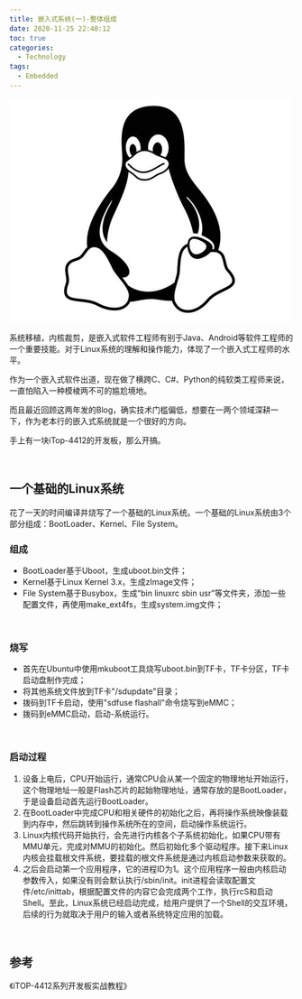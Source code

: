 ```yaml
---
title: 嵌入式系统(一)-整体组成
date: 2020-11-25 22:40:12
toc: true
categories:
  - Technology
tags:
  - Embedded
---
```


![embedded_system_1.jpg](/resources/Cover/embedded_system_1.jpg)

系统移植，内核裁剪，是嵌入式软件工程师有别于Java、Android等软件工程师的一个重要技能。对于Linux系统的理解和操作能力，体现了一个嵌入式工程师的水平。

作为一个嵌入式软件出道，现在做了横跨C、C#、Python的纯软类工程师来说，一直怕陷入一种模棱两不可的尴尬境地。

而且最近回顾这两年发的Blog，确实技术门槛偏低，想要在一两个领域深耕一下，作为老本行的嵌入式系统就是一个很好的方向。

手上有一块iTop-4412的开发板，那么开搞。

<!--more-->

<br/>

## 一个基础的Linux系统

花了一天的时间编译并烧写了一个基础的Linux系统。一个基础的Linux系统由3个部分组成：BootLoader、Kernel、File System。

### 组成

* BootLoader基于Uboot，生成uboot.bin文件；
* Kernel基于Linux Kernel 3.x，生成zImage文件；
* File System基于Busybox，生成“bin linuxrc sbin usr”等文件夹，添加一些配置文件，再使用make_ext4fs，生成system.img文件；

<br/>

### 烧写

* 首先在Ubuntu中使用mkuboot工具烧写uboot.bin到TF卡，TF卡分区，TF卡启动盘制作完成；
* 将其他系统文件放到TF卡"/sdupdate"目录；
* 拨码到TF卡启动，使用"sdfuse flashall"命令烧写到eMMC；
* 拨码到eMMC启动，启动-系统运行。

<br/>

### 启动过程

1. 设备上电后，CPU开始运行，通常CPU会从某一个固定的物理地址开始运行，这个物理地址一般是Flash芯片的起始物理地址，通常存放的是BootLoader，于是设备启动首先运行BootLoader。
2. 在BootLoader中完成CPU和相关硬件的初始化之后，再将操作系统映像装载到内存中，然后跳转到操作系统所在的空间，启动操作系统运行。
3. Linux内核代码开始执行，会先进行内核各个子系统初始化，如果CPU带有MMU单元，完成对MMU的初始化。然后初始化多个驱动程序。接下来Linux内核会挂载根文件系统，要挂载的根文件系统是通过内核启动参数来获取的。
4. 之后会启动第一个应用程序，它的进程ID为1。这个应用程序一般由内核启动参数传入，如果没有则会默认执行/sbin/init。init进程会读取配置文件/etc/inittab，根据配置文件的内容它会完成两个工作，执行rcS和启动Shell。至此，Linux系统已经启动完成，给用户提供了一个Shell的交互环境，后续的行为就取决于用户的输入或者系统特定应用的加载。

<br/>

## 参考

《iTOP-4412系列开发板实战教程》
